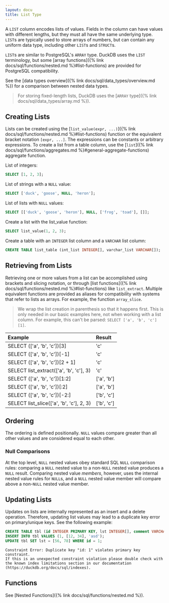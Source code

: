 ```yaml
---
layout: docu
title: List Type
---
```


A `LIST` column encodes lists of values. Fields in the column can have values with different lengths, but they must all have the same underlying type. `LIST`s are typically used to store arrays of numbers, but can contain any uniform data type, including other `LIST`s and `STRUCT`s.

`LIST`s are similar to PostgreSQL's `ARRAY` type. DuckDB uses the `LIST` terminology, but some [array functions]({% link docs/sql/functions/nested.md %}#list-functions) are provided for PostgreSQL compatibility.

See the [data types overview]({% link docs/sql/data_types/overview.md %}) for a comparison between nested data types.

> For storing fixed-length lists, DuckDB uses the [`ARRAY` type]({% link docs/sql/data_types/array.md %}).

## Creating Lists

Lists can be created using the [`list_value(expr, ...)`]({% link docs/sql/functions/nested.md %}#list-functions) function or the equivalent bracket notation `[expr, ...]`. The expressions can be constants or arbitrary expressions. To create a list from a table column, use the [`list`]({% link docs/sql/functions/aggregates.md %}#general-aggregate-functions) aggregate function.

List of integers:

```sql
SELECT [1, 2, 3];
```

List of strings with a `NULL` value:

```sql
SELECT ['duck', 'goose', NULL, 'heron'];
```

List of lists with `NULL` values:

```sql
SELECT [['duck', 'goose', 'heron'], NULL, ['frog', 'toad'], []];
```

Create a list with the list_value function:

```sql
SELECT list_value(1, 2, 3);
```

Create a table with an `INTEGER` list column and a `VARCHAR` list column:

```sql
CREATE TABLE list_table (int_list INTEGER[], varchar_list VARCHAR[]);
```

## Retrieving from Lists

Retrieving one or more values from a list can be accomplished using brackets and slicing notation, or through [list functions]({% link docs/sql/functions/nested.md %}#list-functions) like `list_extract`. Multiple equivalent functions are provided as aliases for compatibility with systems that refer to lists as arrays. For example, the function `array_slice`.

> We wrap the list creation in parenthesis so that it happens first.
> This is only needed in our basic examples here, not when working with a list column.
> For example, this can't be parsed: `SELECT ['a', 'b', 'c'][1]`.

<div class="narrow_table monospace_table"></div>

| Example                                  | Result     |
|:-----------------------------------------|:-----------|
| SELECT (['a', 'b', 'c'])[3]              | 'c'        |
| SELECT (['a', 'b', 'c'])[-1]             | 'c'        |
| SELECT (['a', 'b', 'c'])[2 + 1]          | 'c'        |
| SELECT list_extract(['a', 'b', 'c'], 3)  | 'c'        |
| SELECT (['a', 'b', 'c'])[1:2]            | ['a', 'b'] |
| SELECT (['a', 'b', 'c'])[:2]             | ['a', 'b'] |
| SELECT (['a', 'b', 'c'])[-2:]            | ['b', 'c'] |
| SELECT list_slice(['a', 'b', 'c'], 2, 3) | ['b', 'c'] |

## Ordering

The ordering is defined positionally. `NULL` values compare greater than all other values and are considered equal to each other.

### Null Comparisons

At the top level, `NULL` nested values obey standard SQL `NULL` comparison rules:
comparing a `NULL` nested value to a non-`NULL` nested value produces a `NULL` result.
Comparing nested value _members_, however, uses the internal nested value rules for `NULL`s,
and a `NULL` nested value member will compare above a non-`NULL` nested value member.

## Updating Lists

Updates on lists are internally represented as an insert and a delete operation.
Therefore, updating list values may lead to a duplicate key error on primary/unique keys.
See the following example:

```sql
CREATE TABLE tbl (id INTEGER PRIMARY KEY, lst INTEGER[], comment VARCHAR);
INSERT INTO tbl VALUES (1, [12, 34], 'asd');
UPDATE tbl SET lst = [56, 78] WHERE id = 1;
```

```console
Constraint Error: Duplicate key "id: 1" violates primary key constraint.
If this is an unexpected constraint violation please double check with the known index limitations section in our documentation (https://duckdb.org/docs/sql/indexes).
```

## Functions

See [Nested Functions]({% link docs/sql/functions/nested.md %}).
